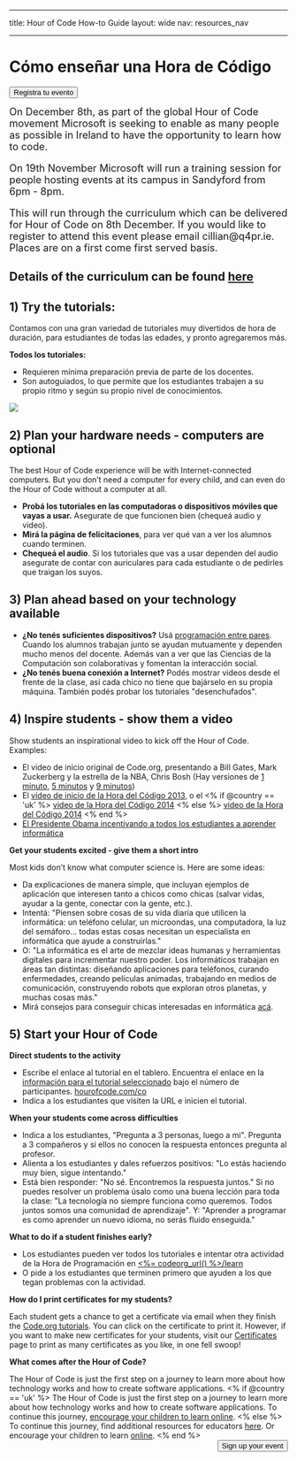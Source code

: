 * * *

title: Hour of Code How-to Guide layout: wide nav: resources_nav

* * *

<div class="row">
  <h1 class="col-sm-6">
    Cómo enseñar una Hora de Código
  </h1>
  
  <div class="col-sm-6 button-container centered">
    <a href="<%= hoc_uri('/#join') %>"><button class="signup-button">Registra tu evento</button></a>
  </div>
</div>

<font size="4">On December 8th, as part of the global Hour of Code movement Microsoft is seeking to enable as many people as possible in Ireland to have the opportunity to learn how to code.</p> 

<p>
  On 19th November Microsoft will run a training session for people hosting events at its campus in Sandyford from 6pm - 8pm.
</p>

<p>
  This will run through the curriculum which can be delivered for Hour of Code on 8th December. If you would like to register to attend this event please email cillian@q4pr.ie. Places are on a first come first served basis. </font>
</p>

<h2>
  Details of the curriculum can be found <a href="https://www.touchdevelop.com/hourofcode2">here</a>
</h2>

<h2>
  1) Try the tutorials:
</h2>

<p>
  Contamos con una gran variedad de tutoriales muy divertidos de hora de duración, para estudiantes de todas las edades, y pronto agregaremos más.
</p>

<p>
  <strong>Todos los tutoriales:</strong>
</p>

<ul>
  <li>
    Requieren mínima preparación previa de parte de los docentes.
  </li>
  <li>
    Son autoguiados, lo que permite que los estudiantes trabajen a su propio ritmo y según su propio nivel de conocimientos.
  </li>
</ul>

<p>
  <a href="http://<%=codeorg_url() %>/learn"><img src="http://<%= codeorg_url() %>/images/tutorials.png" /></a>
</p>

<h2>
  2) Plan your hardware needs - computers are optional
</h2>

<p>
  The best Hour of Code experience will be with Internet-connected computers. But you don’t need a computer for every child, and can even do the Hour of Code without a computer at all.
</p>

<ul>
  <li>
    <strong>Probá los tutoriales en las computadoras o dispositivos móviles que vayas a usar.</strong> Asegurate de que funcionen bien (chequeá audio y video).
  </li>
  <li>
    <strong>Mirá la página de felicitaciones</strong>, para ver qué van a ver los alumnos cuando terminen.
  </li>
  <li>
    <strong>Chequeá el audio</strong>. Si los tutoriales que vas a usar dependen del audio asegurate de contar con auriculares para cada estudiante o de pedirles que traigan los suyos.
  </li>
</ul>

<h2>
  3) Plan ahead based on your technology available
</h2>

<ul>
  <li>
    <strong>¿No tenés suficientes dispositivos?</strong> Usá <a href="http://www.ncwit.org/resources/pair-programming-box-power-collaborative-learning">programación entre pares</a>. Cuando los alumnos trabajan junto se ayudan mutuamente y dependen mucho menos del docente. Además van a ver que las Ciencias de la Computación son colaborativas y fomentan la interacción social.
  </li>
  <li>
    <strong>¿No tenés buena conexión a Internet?</strong> Podés mostrar videos desde el frente de la clase, así cada chico no tiene que bajárselo en su propia máquina. También podés probar los tutoriales "desenchufados".
  </li>
</ul>

<h2>
  4) Inspire students - show them a video
</h2>

<p>
  Show students an inspirational video to kick off the Hour of Code. Examples:
</p>

<ul>
  <li>
    El video de inicio original de Code.org, presentando a Bill Gates, Mark Zuckerberg y la estrella de la NBA, Chris Bosh (Hay versiones de <a href="https://www.youtube.com/watch?v=qYZF6oIZtfc">1 minuto</a>, <a href="https://www.youtube.com/watch?v=nKIu9yen5nc">5 minutos</a> y <a href="https://www.youtube.com/watch?v=dU1xS07N-FA">9 minutos</a>)
  </li>
  <li>
    El <a href="https://www.youtube.com/watch?v=FC5FbmsH4fw">video de inicio de la Hora del Código 2013</a>, o el <% if @country == 'uk' %> <a href="https://www.youtube.com/watch?v=96B5-JGA9EQ">video de la Hora del Código 2014</a> <% else %> <a href="https://www.youtube.com/watch?v=rH7AjDMz_dc&index=2&list=PLzdnOPI1iJNe1WmdkMG-Ca8cLQpdEAL7Q">video de la Hora del Código 2014</a> <% end %>
  </li>
  <li>
    <a href="https://www.youtube.com/watch?v=6XvmhE1J9PY">El Presidente Obama incentivando a todos los estudiantes a aprender informática</a>
  </li>
</ul>

<p>
  <strong>Get your students excited - give them a short intro</strong>
</p>

<p>
  Most kids don’t know what computer science is. Here are some ideas:
</p>

<ul>
  <li>
    Da explicaciones de manera simple, que incluyan ejemplos de aplicación que interesen tanto a chicos como chicas (salvar vidas, ayudar a la gente, conectar con la gente, etc.).
  </li>
  <li>
    Intentá: "Piensen sobre cosas de su vida diaria que utilicen la informática: un teléfono celular, un microondas, una computadora, la luz del semáforo… todas estas cosas necesitan un especialista en informática que ayude a construirlas."
  </li>
  <li>
    O: "La informática es el arte de mezclar ideas humanas y herramientas digitales para incrementar nuestro poder. Los informáticos trabajan en áreas tan distintas: diseñando aplicaciones para teléfonos, curando enfermedades, creando películas animadas, trabajando en medios de comunicación, construyendo robots que exploran otros planetas, y muchas cosas más."
  </li>
  <li>
    Mirá consejos para conseguir chicas interesadas en informática <a href="http://<%= codeorg_url() %>/girls">acá</a>.
  </li>
</ul>

<h2>
  5) Start your Hour of Code
</h2>

<p>
  <strong>Direct students to the activity</strong>
</p>

<ul>
  <li>
    Escribe el enlace al tutorial en el tablero. Encuentra el enlace en la <a href="http://<%= codeorg_url() %>/learn">información para el tutorial seleccionado</a> bajo el número de participantes. <a href="http://hourofcode.com/co">hourofcode.com/co</a>
  </li>
  <li>
    Indica a los estudiantes que visiten la URL e inicien el tutorial.
  </li>
</ul>

<p>
  <strong>When your students come across difficulties</strong>
</p>

<ul>
  <li>
    Indica a los estudiantes, "Pregunta a 3 personas, luego a mi". Pregunta a 3 compañeros y si ellos no conocen la respuesta entonces pregunta al profesor.
  </li>
  <li>
    Alienta a los estudiantes y dales refuerzos positivos: "Lo estás haciendo muy bien, sigue intentando."
  </li>
  <li>
    Está bien responder: "No sé. Encontremos la respuesta juntos." Si no puedes resolver un problema úsalo como una buena lección para toda la clase: "La tecnología no siempre funciona como queremos. Todos juntos somos una comunidad de aprendizaje". Y: "Aprender a programar es como aprender un nuevo idioma, no serás fluido enseguida."
  </li>
</ul>

<p>
  <strong>What to do if a student finishes early?</strong>
</p>

<ul>
  <li>
    Los estudiantes pueden ver todos los tutoriales e intentar otra actividad de la Hora de Programación en <a href="http://<%= codeorg_url() %>/learn"><%= codeorg_url() %>/learn</a>
  </li>
  <li>
    O pide a los estudiantes que terminen primero que ayuden a los que tegan problemas con la actividad.
  </li>
</ul>

<p>
  <strong>How do I print certificates for my students?</strong>
</p>

<p>
  Each student gets a chance to get a certificate via email when they finish the <a href="http://studio.code.org">Code.org tutorials</a>. You can click on the certificate to print it. However, if you want to make new certificates for your students, visit our <a href="http://<%= codeorg_url() %>/certificates">Certificates</a> page to print as many certificates as you like, in one fell swoop!
</p>

<p>
  <strong>What comes after the Hour of Code?</strong>
</p>

<p>
  The Hour of Code is just the first step on a journey to learn more about how technology works and how to create software applications. <% if @country == 'uk' %> The Hour of Code is just the first step on a journey to learn more about how technology works and how to create software applications. To continue this journey, <a href="http://uk.code.org/learn/beyond">encourage your children to learn online</a>. <% else %> To continue this journey, find additional resources for educators <a href="http://<%= codeorg_url() %>/educate">here</a>. Or encourage your children to learn <a href="http://<%= codeorg_url() %>/learn/beyond">online</a>. <% end %> <a style="display: block" href="<%= hoc_uri('/#join') %>"><button style="float: right;">Sign up your event</button></a>
</p>